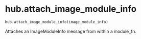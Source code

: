 <div itemscope itemtype="http://developers.google.com/ReferenceObject">
<meta itemprop="name" content="hub.attach_image_module_info" />
<meta itemprop="path" content="Stable" />
</div>

# hub.attach_image_module_info

``` python
hub.attach_image_module_info(image_module_info)
```

Attaches an ImageModuleInfo message from within a module_fn.